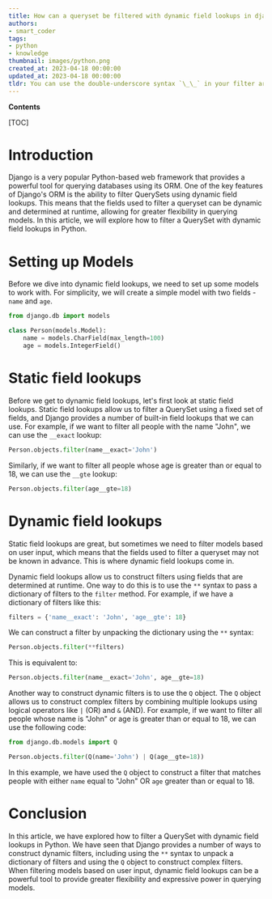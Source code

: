 ```yaml
---
title: How can a queryset be filtered with dynamic field lookups in django?
authors:
- smart_coder
tags:
- python
- knowledge
thumbnail: images/python.png
created_at: 2023-04-18 00:00:00
updated_at: 2023-04-18 00:00:00
tldr: You can use the double-underscore syntax `\_\_` in your filter argument to reference a field on a related model or to perform lookups, such as `Model.objects.filter(field1\_\_icontains=`search\_term`)`.
---
```


**Contents**

[TOC]

# Introduction

Django is a very popular Python-based web framework that provides a powerful tool for querying databases using its ORM. One of the key features of Django's ORM is the ability to filter QuerySets using dynamic field lookups. This means that the fields used to filter a queryset can be dynamic and determined at runtime, allowing for greater flexibility in querying models. In this article, we will explore how to filter a QuerySet with dynamic field lookups in Python.

# Setting up Models

Before we dive into dynamic field lookups, we need to set up some models to work with. For simplicity, we will create a simple model with two fields - `name` and `age`.

```python
from django.db import models

class Person(models.Model):
    name = models.CharField(max_length=100)
    age = models.IntegerField()
```

# Static field lookups

Before we get to dynamic field lookups, let's first look at static field lookups. Static field lookups allow us to filter a QuerySet using a fixed set of fields, and Django provides a number of built-in field lookups that we can use. For example, if we want to filter all people with the name "John", we can use the `__exact` lookup:

```python
Person.objects.filter(name__exact='John')
```

Similarly, if we want to filter all people whose age is greater than or equal to 18, we can use the `__gte` lookup:

```python
Person.objects.filter(age__gte=18)
```

# Dynamic field lookups

Static field lookups are great, but sometimes we need to filter models based on user input, which means that the fields used to filter a queryset may not be known in advance. This is where dynamic field lookups come in.

Dynamic field lookups allow us to construct filters using fields that are determined at runtime. One way to do this is to use the `**` syntax to pass a dictionary of filters to the `filter` method. For example, if we have a dictionary of filters like this:

```python
filters = {'name__exact': 'John', 'age__gte': 18}
```

We can construct a filter by unpacking the dictionary using the `**` syntax:

```python
Person.objects.filter(**filters)
```

This is equivalent to:

```python
Person.objects.filter(name__exact='John', age__gte=18)
```

Another way to construct dynamic filters is to use the `Q` object. The `Q` object allows us to construct complex filters by combining multiple lookups using logical operators like `|` (OR) and `&` (AND). For example, if we want to filter all people whose name is "John" or age is greater than or equal to 18, we can use the following code:

```python
from django.db.models import Q

Person.objects.filter(Q(name='John') | Q(age__gte=18))
```

In this example, we have used the `Q` object to construct a filter that matches people with either `name` equal to "John" OR `age` greater than or equal to 18.

# Conclusion

In this article, we have explored how to filter a QuerySet with dynamic field lookups in Python. We have seen that Django provides a number of ways to construct dynamic filters, including using the `**` syntax to unpack a dictionary of filters and using the `Q` object to construct complex filters. When filtering models based on user input, dynamic field lookups can be a powerful tool to provide greater flexibility and expressive power in querying models.
